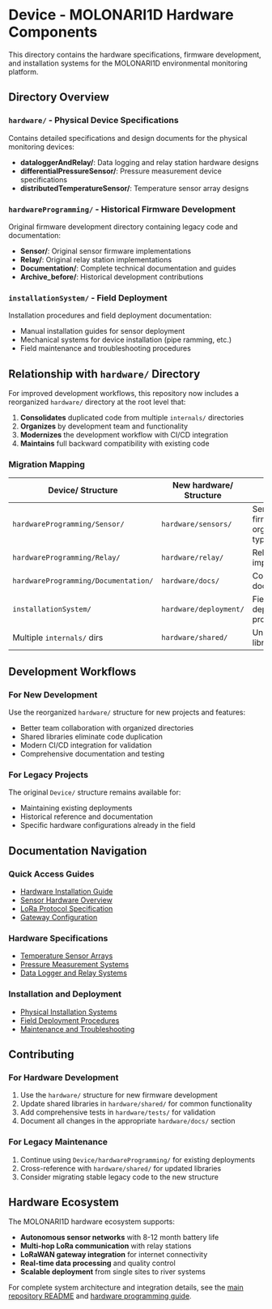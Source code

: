 # Device - MOLONARI1D Hardware Components

This directory contains the hardware specifications, firmware development, and installation systems for the MOLONARI1D environmental monitoring platform.

## Directory Overview

### `hardware/` - Physical Device Specifications
Contains detailed specifications and design documents for the physical monitoring devices:
- **dataloggerAndRelay/**: Data logging and relay station hardware designs
- **differentialPressureSensor/**: Pressure measurement device specifications  
- **distributedTemperatureSensor/**: Temperature sensor array designs

### `hardwareProgramming/` - Historical Firmware Development
Original firmware development directory containing legacy code and documentation:
- **Sensor/**: Original sensor firmware implementations
- **Relay/**: Original relay station implementations  
- **Documentation/**: Complete technical documentation and guides
- **Archive_before/**: Historical development contributions

### `installationSystem/` - Field Deployment
Installation procedures and field deployment documentation:
- Manual installation guides for sensor deployment
- Mechanical systems for device installation (pipe ramming, etc.)
- Field maintenance and troubleshooting procedures

## Relationship with `hardware/` Directory

For improved development workflows, this repository now includes a reorganized `hardware/` directory at the root level that:

1. **Consolidates** duplicated code from multiple `internals/` directories
2. **Organizes** by development team and functionality
3. **Modernizes** the development workflow with CI/CD integration
4. **Maintains** full backward compatibility with existing code

### Migration Mapping

| Device/ Structure | New hardware/ Structure | Purpose |
|-------------------|------------------------|---------|
| `hardwareProgramming/Sensor/` | `hardware/sensors/` | Sensor firmware organized by type |
| `hardwareProgramming/Relay/` | `hardware/relay/` | Relay station implementations |
| `hardwareProgramming/Documentation/` | `hardware/docs/` | Consolidated documentation |
| `installationSystem/` | `hardware/deployment/` | Field deployment procedures |
| Multiple `internals/` dirs | `hardware/shared/` | Unified shared libraries |

## Development Workflows

### For New Development
Use the reorganized `hardware/` structure for new projects and features:
- Better team collaboration with organized directories
- Shared libraries eliminate code duplication
- Modern CI/CD integration for validation
- Comprehensive documentation and testing

### For Legacy Projects
The original `Device/` structure remains available for:
- Maintaining existing deployments
- Historical reference and documentation
- Specific hardware configurations already in the field

## Documentation Navigation

### Quick Access Guides
- [Hardware Installation Guide](hardwareProgramming/Documentation/1%20-%20Installation%20guide_ENG.md)
- [Sensor Hardware Overview](hardwareProgramming/Documentation/3%20-%20Sensor's%20hardware-ENG.md)
- [LoRa Protocol Specification](hardwareProgramming/Documentation/4%20-%20Our%20LoRa%20protocol_ENG.md)
- [Gateway Configuration](hardwareProgramming/Documentation/5%20-%20Gateway%20and%20server%20configurations.md)

### Hardware Specifications
- [Temperature Sensor Arrays](hardware/distributedTemperatureSensor/README.md)
- [Pressure Measurement Systems](hardware/differentialPressureSensor/README.md)
- [Data Logger and Relay Systems](hardware/dataloggerAndRelay/Readme.md)

### Installation and Deployment
- [Physical Installation Systems](installationSystem/README.md)
- [Field Deployment Procedures](../hardware/deployment/)
- [Maintenance and Troubleshooting](../hardware/docs/)

## Contributing

### For Hardware Development
1. Use the `hardware/` structure for new firmware development
2. Update shared libraries in `hardware/shared/` for common functionality
3. Add comprehensive tests in `hardware/tests/` for validation
4. Document all changes in the appropriate `hardware/docs/` section

### For Legacy Maintenance  
1. Continue using `Device/hardwareProgramming/` for existing deployments
2. Cross-reference with `hardware/shared/` for updated libraries
3. Consider migrating stable legacy code to the new structure

## Hardware Ecosystem

The MOLONARI1D hardware ecosystem supports:
- **Autonomous sensor networks** with 8-12 month battery life
- **Multi-hop LoRa communication** with relay stations
- **LoRaWAN gateway integration** for internet connectivity
- **Real-time data processing** and quality control
- **Scalable deployment** from single sites to river systems

For complete system architecture and integration details, see the [main repository README](../README.md) and [hardware programming guide](../hardware/README.md).